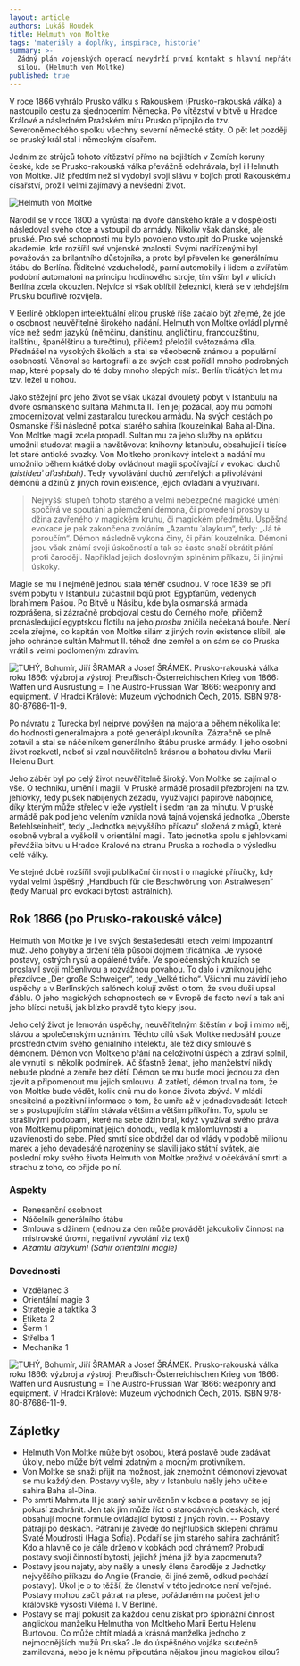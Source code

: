 ```yaml
---
layout: article
authors: Lukáš Houdek
title: Helmuth von Moltke
tags: 'materiály a doplňky, inspirace, historie'
summary: >-
  Žádný plán vojenských operací nevydrží první kontakt s hlavní nepřátelskou
  silou. (Helmuth von Moltke)
published: true
---
```

V roce 1866 vyhrálo Prusko válku s Rakouskem (Prusko-rakouská válka) a nastoupilo cestu za sjednocením Německa. Po vítězství v bitvě u Hradce Králové a následném Pražském míru Prusko připojilo do tzv. Severoněmeckého spolku všechny severní německé státy. O pět let později se pruský král stal i německým císařem.

Jedním ze strůjců tohoto vítězství přímo na bojištích v Zemích koruny české, kde se Prusko-rakouská válka převážně odehrávala, byl i Helmuth von Moltke. Již předtím než si vydobyl svoji slávu v bojích proti Rakouskému císařství, prožil velmi zajímavý a nevšední život.

![Helmuth von Moltke]({{site.baseurl}}/88/von_moltke.jpg)

Narodil se v roce 1800 a vyrůstal na dvoře dánského krále a v dospělosti následoval svého otce a vstoupil do armády. Nikoliv však dánské, ale pruské. Pro své schopnosti mu bylo povoleno vstoupit do Pruské vojenské akademie, kde rozšířil své vojenské znalosti. Svými nadřízenými byl považován za brilantního důstojníka, a proto byl převelen ke generálnímu štábu do Berlína. Řiditelné vzducholodě, parní automobily i lidem a zvířatům podobní automatoni na principu hodinového stroje, tím vším byl v ulicích Berlína zcela okouzlen. Nejvíce si však oblíbil železnici, která se v tehdejším Prusku bouřlivě rozvíjela.

V Berlíně obklopen intelektuální elitou pruské říše začalo být zřejmé, že jde o osobnost neuvěřitelně širokého nadání. Helmuth von Moltke ovládl plynně více než sedm jazyků (němčinu, dánštinu, angličtinu, francouzštinu, italštinu, španělštinu a turečtinu), přičemž přeložil světoznámá díla. Přednášel na vysokých školách a stal se všeobecně známou a populární osobností. Věnoval se kartografii a ze svých cest pořídil mnoho podrobných map, které popsaly do té doby mnoho slepých míst. Berlín třicátých let mu tzv. ležel u nohou.

Jako stěžejní pro jeho život se však ukázal dvouletý pobyt v Istanbulu na dvoře osmanského sultána Mahmuta II. Ten jej požádal, aby mu pomohl zmodernizovat velmi zastaralou tureckou armádu. Na svých cestách po Osmanské říši následně potkal starého sahira (kouzelníka) Baha al-Dina. Von Moltke magii zcela propadl. Sultán mu za jeho služby na oplátku umožnil studovat magii a navštěvovat knihovny Istanbulu, obsahující i tisíce let staré antické svazky. Von Moltkeho pronikavý intelekt a nadání mu umožnilo během krátké doby ovládnout magii spočívající v evokaci duchů _(aistideaʾ alʾashbah)_. Tedy vyvolávání duchů zemřelých a přivolávání démonů a džinů z jiných rovin existence, jejich ovládání a využívání.

> Nejvyšší stupeň tohoto starého a velmi nebezpečné magické umění spočívá ve spoutání a přemožení démona, či provedení prosby u džina zavřeného v magickém kruhu, či magickém předmětu. Úspěšná evokace je pak zakončena zvoláním „Azamtu ʿalaykum“, tedy: „Já tě poroučím“. Démon následně vykoná činy, či přání kouzelníka. Démoni jsou však známí svoji úskočností a tak se často snaží obrátit přání proti čaroději. Například jejich doslovným splněním příkazu, či jinými úskoky.

Magie se mu i nejméně jednou stala téměř osudnou. V roce 1839 se při svém pobytu v Istanbulu zúčastnil bojů proti Egypťanům, vedených Ibrahímem Pašou. Po Bitvě u Násibu, kde byla osmanská armáda rozprášena, si zázračně probojoval cestu do Černého moře, přičemž pronásledující egyptskou flotilu na jeho _prosbu_ zničila nečekaná bouře. Není zcela zřejmé, co kapitán von Moltke silám z jiných rovin existence slíbil, ale jeho ochránce sultán Mahmut II. téhož dne zemřel a on sám se do Pruska vrátil s velmi podlomeným zdravím.

![TUHÝ, Bohumír, Jiří ŠRAMAR a Josef ŠRÁMEK. Prusko-rakouská válka roku 1866: výzbroj a výstroj: Preußisch-Österreichischen Krieg von 1866: Waffen und Ausrüstung = The Austro-Prussian War 1866: weaponry and equipment. V Hradci Králové: Muzeum východních Čech, 2015. ISBN 978-80-87686-11-9.]({{site.baseurl}}/88/Kriz.jpg)

Po návratu z Turecka byl nejprve povýšen na majora a během několika let do hodnosti generálmajora a poté generálplukovníka. Zázračně se plně zotavil a stal se náčelníkem generálního štábu pruské armády. I jeho osobní život rozkvetl, neboť si vzal neuvěřitelně krásnou a bohatou dívku Marii Helenu Burt.

Jeho záběr byl po celý život neuvěřitelně široký. Von Moltke se zajímal o vše. O techniku, umění i magii. V Pruské armádě prosadil přezbrojení na tzv. jehlovky, tedy pušek nabíjených zezadu, využívající papírové nábojnice, díky kterým může střelec v leže vystřelit i sedm ran za minutu. V pruské armádě pak pod jeho velením vznikla nová tajná vojenská jednotka „Oberste Befehlseinheit“, tedy „Jednotka nejvyššího příkazu“ složená z mágů, které osobně vybral a vyškolil v orientální magii. Tato jednotka spolu s jehlovkami převážila bitvu u Hradce Králové na stranu Pruska a rozhodla o výsledku celé války.

Ve stejné době rozšířil svoji publikační činnost i o magické příručky, kdy vydal velmi úspěšný „Handbuch für die Beschwörung von Astralwesen“ (tedy Manuál pro evokaci bytostí astrálních).

## Rok 1866 (po Prusko-rakouské válce)

Helmuth von Moltke je i ve svých šestašedesáti letech velmi impozantní muž. Jeho pohyby a držení těla působí dojmem třicátníka. Je vysoké postavy, ostrých rysů a opálené tváře. Ve společenských kruzích se proslavil svoji mlčenlivou a rozvážnou povahou. To dalo i vzniknou jeho přezdívce „Der große Schweiger“, tedy „Velké ticho“. Všichni mu závidí jeho úspěchy a v Berlínských salónech kolují zvěsti o tom, že svou duši upsal ďáblu. O jeho magických schopnostech se v Evropě de facto neví a tak ani jeho blízcí netuší, jak blízko pravdě tyto klepy jsou.

Jeho celý život je lemován úspěchy, neuvěřitelným štěstím v boji i mimo něj, slávou a společenským uznáním. Těchto cílů však Moltke nedosáhl pouze prostřednictvím svého geniálního intelektu, ale též díky smlouvě s démonem. Démon von Moltkeho přání na celoživotní úspěch a zdraví splnil, ale vynutil si několik podmínek. Ač šťastně ženat, jeho manželství nikdy nebude plodné a zemře bez dětí. Démon se mu bude moci jednou za den zjevit a připomenout mu jejich smlouvu. A zatřetí, démon trval na tom, že von Moltke bude vědět, kolik dnů mu do konce života zbývá. V mládí snesitelná a pozitivní informace o tom, že umře až v jednadevadesáti letech se s postupujícím stářím stávala větším a větším příkořím. To, spolu se strašlivými podobami, které na sebe džin bral, když využíval svého práva von Moltkemu připomínat jejich dohodu, vedla k málomluvnosti a uzavřenosti do sebe. Před smrtí sice obdržel dar od vlády v podobě milionu marek a jeho devadesáté narozeniny se slavili jako státní svátek, ale poslední roky svého života Helmuth von Moltke prožívá v očekávání smrti a strachu z toho, co přijde po ní.

### Aspekty
- Renesanční osobnost
- Náčelník generálního štábu
- Smlouva s džinem (jednou za den může provádět jakoukoliv činnost na mistrovské úrovni, negativní vyvolání viz text)
- _Azamtu ʿalaykum! (Sahir orientální magie)_

### Dovednosti
- Vzdělanec 3
- Orientální magie 3
- Strategie a taktika 3
- Etiketa 2
- Šerm 1
- Střelba 1
- Mechanika 1

![TUHÝ, Bohumír, Jiří ŠRAMAR a Josef ŠRÁMEK. Prusko-rakouská válka roku 1866: výzbroj a výstroj: Preußisch-Österreichischen Krieg von 1866: Waffen und Ausrüstung = The Austro-Prussian War 1866: weaponry and equipment. V Hradci Králové: Muzeum východních Čech, 2015. ISBN 978-80-87686-11-9.]({{site.baseurl}}/88/Helma.jpg)


## Zápletky
- Helmuth Von Moltke může být osobou, která postavě bude zadávat úkoly, nebo může být velmi zdatným a mocným protivníkem.
- Von Moltke se snaží přijít na možnost, jak znemožnit démonovi zjevovat se mu každý den. Postavy vyšle, aby v Istanbulu našly jeho učitele sahira Baha al-Dina. 
- Po smrti Mahmuta II je starý sahir uvězněn v kobce a postavy se jej pokusí zachránit. Jen tak jim může říct o starodávných deskách, které obsahují mocné formule ovládající bytosti z jiných rovin.
--	Postavy pátrají po deskách. Pátrání je zavede do nejhlubších sklepení chrámu Svaté Moudrosti (Hagia Sofia). Podaří se jim starého sahira zachránit? Kdo a hlavně co je dále drženo v kobkách pod chrámem? Probudí postavy svojí činností bytosti, jejichž jména již byla zapomenuta?
- Postavy jsou najaty, aby našly a unesly člena čaroděje z Jednotky nejvyššího příkazu do Anglie (Francie, či jiné země, odkud pochází postavy). Úkol je o to těžší, že členství v této jednotce není veřejné. Postavy mohou začít pátrat na plese, pořádaném na počest jeho královské výsosti Viléma I. V Berlíně.
- Postavy se mají pokusit za každou cenu získat pro špionážní činnost anglickou manželku Helmutha von Moltkeho Marii Bertu Helenu Burtovou. Co může chtít mladá a krásná manželka jednoho z nejmocnějších mužů Pruska? Je do úspěšného vojáka skutečně zamilovaná, nebo je k němu připoutána nějakou jinou magickou silou?

